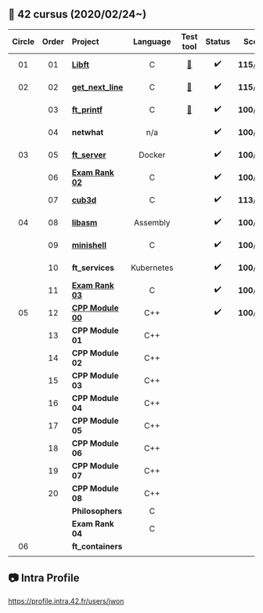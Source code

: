 ##  :notebook_with_decorative_cover: 42 cursus (2020/02/24~)

| Circle | Order | Project                                                      |  Language  |                          Test tool                           |       Status       |    Score    |    Pass    |  Level   |
| :----: | :---: | :----------------------------------------------------------- | :--------: | :----------------------------------------------------------: | :----------------: | :---------: | :--------: | :------: |
|   01   |  01   | [**Libft**](https://github.com/jwon42/42cursus_01_Libft)     |     C      | [:link:](https://github.com/jwon42/42cursus_01_Libft#link-test-tools-links) | :heavy_check_mark: | **115**/100 | 2020-04-16 |   1.03   |
|   02   |  02   | [**get_next_line**](https://github.com/jwon42/42cursus_02_get_next_line) |     C      | [:link:](https://github.com/jwon42/42cursus_02_get_next_line#link-test-tools-links) | :heavy_check_mark: | **115**/100 | 2020-04-17 |   1.48   |
|        |  03   | [**ft_printf**](https://github.com/jwon42/42cursus_03_ft_printf) |     C      | [:link:](https://github.com/jwon42/42cursus_03_ft_printf#link-test-tools-links) | :heavy_check_mark: | **100**/100 | 2020-05-04 |   1.88   |
|        |  04   | **netwhat**                                                  |    n/a     |                                                              | :heavy_check_mark: | **100**/100 | 2020-05-05 |   2.03   |
|   03   |  05   | [**ft_server**](https://github.com/jwon42/42cursus_05_ft_server) |   Docker   |                                                              | :heavy_check_mark: | **100**/100 | 2020-05-07 |   2.30   |
|        |  06   | [**Exam Rank 02**](https://github.com/jwon42/42cursus_06_exam_rank_02) |     C      |                                                              | :heavy_check_mark: | **100**/100 | 2020-06-02 |   2.30   |
|        |  07   | [**cub3d**](https://github.com/jwon42/42cursus_07_cub3d)     |     C      |                                                              | :heavy_check_mark: | **113**/100 | 2020-08-05 |   3.16   |
|   04   |  08   | [**libasm**](https://github.com/jwon42/42cursus_08_libasm)   |  Assembly  |                                                              | :heavy_check_mark: | **100**/100 | 2020-09-02 |   3.36   |
|        |  09   | [**minishell**](https://github.com/jwon42/42cursus_09_minishell) |     C      |                                                              | :heavy_check_mark: | **100**/100 | 2020-09-14 |   3.95   |
|        |  10   | **ft_services**                                              | Kubernetes |                                                              | :heavy_check_mark: | **100**/100 | 2020-10-24 |   4.06   |
|        |  11   | [**Exam Rank 03**](https://github.com/jwon42/42cursus_11_exam_rank_03) |     C      |                                                              | :heavy_check_mark: | **100**/100 | 2020-10-30 |   4.06   |
|   05   |  12   | [**CPP Module 00**](https://github.com/jwon42/42cursus_12_CPP_Module/tree/master/00) |    C++     |                                                              | :heavy_check_mark: | **100**/100 | 2020-11-16 | **4.06** |
|        |  13   | **CPP Module 01**                                            |    C++     |                                                              |                    |             |            |          |
|        |  14   | **CPP Module 02**                                            |    C++     |                                                              |                    |             |            |          |
|        |  15   | **CPP Module 03**                                            |    C++     |                                                              |                    |             |            |          |
|        |  16   | **CPP Module 04**                                            |    C++     |                                                              |                    |             |            |          |
|        |  17   | **CPP Module 05**                                            |    C++     |                                                              |                    |             |            |          |
|        |  18   | **CPP Module 06**                                            |    C++     |                                                              |                    |             |            |          |
|        |  19   | **CPP Module 07**                                            |    C++     |                                                              |                    |             |            |          |
|        |  20   | **CPP Module 08**                                            |    C++     |                                                              |                    |             |            |          |
|        |       | **Philosophers**                                             |     C      |                                                              |                    |             |            |          |
|        |       | **Exam Rank 04**                                             |     C      |                                                              |                    |             |            |          |
|   06   |       | **ft_containers**                                            |            |                                                              |                    |             |            |          |
|        |       |                                                              |            |                                                              |                    |             |            |          |

## :camera: Intra Profile

https://profile.intra.42.fr/users/jwon

